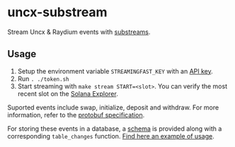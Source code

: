 # uncx-substream
Stream Uncx & Raydium events with [substreams](https://substreams.streamingfast.io).

## Usage
1. Setup the environment variable `STREAMINGFAST_KEY` with an [API key](https://app.streamingfast.io/keys).
2. Run `. ./token.sh`
3. Start streaming with `make stream START=<slot>`. You can verify the most recent slot on the [Solana Explorer](https://explorer.solana.com).

Suported events include swap, initialize, deposit and withdraw. For more information, refer to the [protobuf specification](proto/raydium.proto).

For storing these events in a database, a [schema](schema.sql) is provided along with a corresponding `table_changes` function. [Find here an example of usage](https://github.com/0xpapercut/substream-sinks/tree/main/solana-clickhouse).
